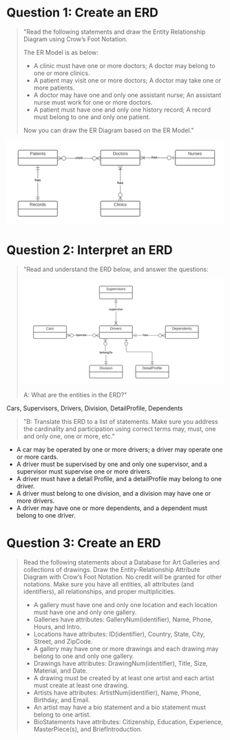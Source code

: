 # Question 1: Create an ERD

>"Read the following statements and draw the Entity Relationship Diagram using Crow’s Foot Notation. 
>
>The ER Model is as below:
>- A clinic must have one or more doctors; A doctor may belong to one or more clinics.
>- A patient may visit one or more doctors; A doctor may take one or more patients.
>- A doctor may have one and only one assistant nurse; An assistant nurse must work for one or more doctors. 
>- A patient must have one and only one history record; A record must belong to one and only one patient. 
>
>Now you can draw the ER Diagram based on the ER Model."

![ERD diagram](../img/q1.png)

# Question 2: Interpret an ERD
>"Read and understand the ERD below, and answer the questions:
>
>![ERD diagram](../img/q2.png)
>
>A: What are the entities in the ERD?"

Cars, Supervisors, Drivers, Division, DetailProfile, Dependents

>"B: Translate this ERD to a list of statements. Make sure you address the cardinality and participation using correct terms may, must, one and only one, one or more, etc."

- A car may be operated by one or more drivers; a driver may operate one or more cards.
- A driver must be supervised by one and only one supervisor, and a supervisor must supervise one or more drivers.
- A driver must have a detail Profile, and a detailProfile may belong to one driver.
- A driver must belong to one division, and a division may have one or more drivers.
- A driver may have one or more dependents, and a dependent must belong to one driver.

# Question 3: Create an ERD

>Read the following statements about a Database for Art Galleries and collections of drawings. Draw the Entity-Relationship Attribute Diagram with Crow’s Foot Notation. No credit will be granted for other notations. Make sure you have all entities, all attributes (and identifiers), all relationships, and proper multiplicities.
>
>- A gallery must have one and only one location and each location must have one and only one gallery. 
>- Galleries have attributes: GalleryNum(identifier), Name, Phone, Hours, and Intro. 
>- Locations have attributes: ID(identifier), Country, State, City, Street, and ZipCode.
>- A gallery may have one or more drawings and each drawing may belong to one and only one gallery. 
>- Drawings have attributes: DrawingNum(identifier), Title, Size, Material, and Date.
>- A drawing must be created by at least one artist and each artist must create at least one drawing. 
>- Artists have attributes: ArtistNum(identifier), Name, Phone, Birthday, and Email.
>- An artist may have a bio statement and a bio statement must belong to one artist.
>- BioStatements have attributes: Citizenship, Education, Experience, MasterPiece(s), and BriefIntroduction.
